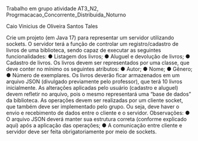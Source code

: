 Trabalho em grupo atividade AT3_N2, Progrmacacao_Concorrente_Distribuida_Noturno

Caio Vinicius de Oliveira Santos
Tales

Crie um projeto (em Java 17) para representar um servidor utilizando sockets. O servidor terá a função de
controlar um registro/cadastro de livros de uma biblioteca, sendo capaz de executar as seguintes
funcionalidades:
● Listagem dos livros;
● Aluguel e devolução de livros;
● Cadastro de livros.
Os livros devem ser representados por uma classe, que deve conter no mínimo os seguintes atributos:
● Autor;
● Nome;
● Gênero;
● Número de exemplares.
Os livros deverão ficar armazenados em um arquivo JSON (divulgado previamente pelo professor), que terá
10 livros inicialmente. As alterações aplicadas pelo usuário (cadastro e aluguel) devem refletir no
arquivo, pois o mesmo representará uma “base de dados” da biblioteca.
As operações devem ser realizadas por um cliente socket, que também deve ser implementado pelo
grupo. Ou seja, deve haver o envio e recebimento de dados entre o cliente e o servidor.
Observações:
● O arquivo JSON deverá manter sua estrutura correta (conforme explicado aqui) após a aplicação das
operações;
● A comunicação entre cliente e servidor deve ser feita obrigatoriamente por meio de sockets.